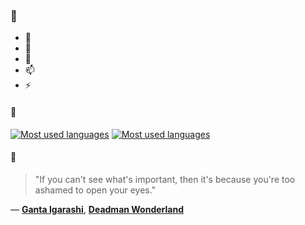 ### 👋

- 🔭
- 🌱
- 💬
- 📫
- ⚡

#### 🧏

[![Most used languages](https://github-readme-stats-aynah.vercel.app/api/top-langs/?username=aynh&theme=solarized-dark&langs_count=6&layout=compact&hide_title=true)](https://github.com/anuraghazra/github-readme-stats#gh-dark-mode-only)
[![Most used languages](https://github-readme-stats-aynah.vercel.app/api/top-langs/?username=aynh&theme=solarized-light&langs_count=6&layout=compact&hide_title=true)](https://github.com/anuraghazra/github-readme-stats#gh-light-mode-only)

#### 💬

> "If you can't see what's important, then it's because you're too ashamed to open your eyes."

&mdash; [**Ganta Igarashi**](https://myanimelist.net/character.php?q=Ganta%20Igarashi&cat=character), [**Deadman Wonderland**](https://myanimelist.net/search/all?q=Deadman%20Wonderland&cat=all)
